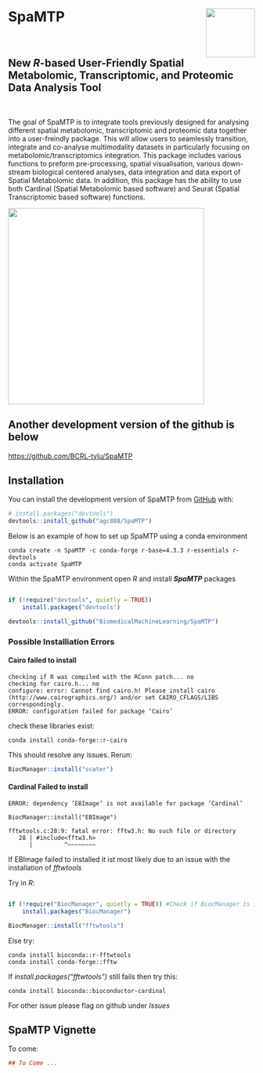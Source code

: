 
<!-- README.md is generated from README.Rmd. Please edit that file -->

# SpaMTP <img src="man/figures/logo.png" align="right" height="100" alt="" />

<!-- badges: start -->
<br>

## New *R*-based User-Friendly Spatial Metabolomic, Transcriptomic, and Proteomic Data Analysis Tool

<br>

<!-- badges: end -->


The goal of SpaMTP is to integrate tools previously designed for
analysing different spatial metabolomic, transcriptomic and proteomic
data together into a user-freindly package. This will allow users to
seamlessly transition, integrate and co-analyse multimodality datasets
in particularly focusing on metabolomic/transcriptomics integration.
This package includes various functions to preform pre-processing,
spatial visualisation, various down-stream biological centered analyses,
data integration and data export of Spatial Metabolomic data. In
addition, this package has the ability to use both Cardinal (Spatial
Metabolomic based software) and Seurat (Spatial Transcriptomic based
software) functions.

<img src="inst/figures/SpaMTPSumFig.png" height="400" alt="" style="background-color: white;" />

## Another development version of the github is below
https://github.com/BCRL-tylu/SpaMTP

## Installation

You can install the development version of SpaMTP from
[GitHub](https://github.com/) with:

``` r
# install.packages("devtools")
devtools::install_github("agc888/SpaMTP")
```

Below is an example of how to set up SpaMTP using a conda environment

``` console
conda create -n SpaMTP -c conda-forge r-base=4.3.3 r-essentials r-devtools
conda activate SpaMTP
```

Within the SpaMTP environment open *R* and install ***SpaMTP***
packages

``` r

if (!require("devtools", quietly = TRUE))
    install.packages("devtools")

devtools::install_github("BiomedicalMachineLearning/SpaMTP")
```

### Possible Installiation Errors

#### Cairo failed to install

``` console
checking if R was compiled with the RConn patch... no
checking for cairo.h... no
configure: error: Cannot find cairo.h! Please install cairo (http://www.cairographics.org/) and/or set CAIRO_CFLAGS/LIBS correspondingly.
ERROR: configuration failed for package ‘Cairo’
```

check these libraries exist:

``` console
conda install conda-forge::r-cairo
```

This should resolve any issues. Rerun:

``` r
BiocManager::install("scater")
```

#### Cardinal Failed to install

``` console
ERROR: dependency ‘EBImage’ is not available for package ‘Cardinal’

BiocManager::install("EBImage")

fftwtools.c:28:9: fatal error: fftw3.h: No such file or directory
   28 | #include<fftw3.h>
      |         ^~~~~~~~~
```

If EBImage failed to installed it ist most likely due to an issue with the installation of *fftwtools*

Try in *R*:

```r

if (!require("BiocManager", quietly = TRUE)) #Check if BiocManager is installed
    install.packages("BiocManager")

BiocManager::install("fftwtools")

```

Else try:

``` console
conda install bioconda::r-fftwtools
conda install conda-forge::fftw
```

If *install.packages(“fftwtools”)* still fails then try this:

``` console
conda install bioconda::bioconductor-cardinal  
```

For other issue please flag on github under *Issues*

## SpaMTP Vignette

To come:

``` r
## To Come ...
```

